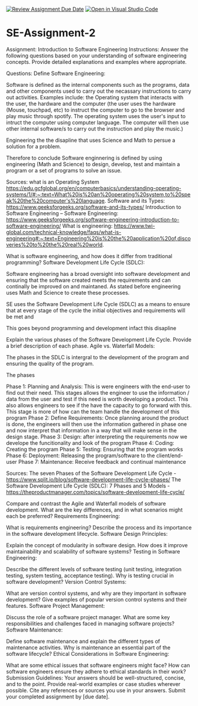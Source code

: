 [![Review Assignment Due Date](https://classroom.github.com/assets/deadline-readme-button-22041afd0340ce965d47ae6ef1cefeee28c7c493a6346c4f15d667ab976d596c.svg)](https://classroom.github.com/a/-ucQIGTc)
[![Open in Visual Studio Code](https://classroom.github.com/assets/open-in-vscode-2e0aaae1b6195c2367325f4f02e2d04e9abb55f0b24a779b69b11b9e10269abc.svg)](https://classroom.github.com/online_ide?assignment_repo_id=15293053&assignment_repo_type=AssignmentRepo)

# SE-Assignment-2

Assignment: Introduction to Software Engineering
Instructions:
Answer the following questions based on your understanding of software engineering concepts. Provide detailed explanations and examples where appropriate.

Questions:
Define Software Engineering:

Software is defined as the internal components such as the programs, data and other components used to carry out the necassary instructions to carry out activities. Examples include: the Operating system that interacts with the user, the hardware and the computer (the user uses the hardware (Mouse, touchpad, etc) to instruct the computer to go to the browser and play music through spotify. The operating system uses the user's input to intruct the computer using computer language. The computer will then use other internal software/s to carry out the instruction and play the music.)

Engineering the the disapline that uses Science and Math to persue a solution for a problem.

Therefore to conclude Software enginnering is defined by using engineering (Math and Science) to design, develop, test and maintain a program or a set of programs to solve an issue.

Sources: what is an Operating System https://edu.gcfglobal.org/en/computerbasics/understanding-operating-systems/1/#:~:text=What%20is%20an%20operating%20system,to%20speak%20the%20computer's%20language.
Software and its Types: https://www.geeksforgeeks.org/software-and-its-types/
Introduction to Software Engineering – Software Engineering: https://www.geeksforgeeks.org/software-engineering-introduction-to-software-engineering/
What is engineering: https://www.twi-global.com/technical-knowledge/faqs/what-is-engineering#:~:text=Engineering%20is%20the%20application%20of,discoveries%20to%20the%20real%20world.

What is software engineering, and how does it differ from traditional programming?
Software Development Life Cycle (SDLC):

Software engineering has a broad oversight into software development and ensuring that the software created meets the requirements and can continally be improved on and maintaned. As stated before engineering uses Math and Science to create these processes.

SE uses the Software Development Life Cycle (SDLC) as a means to ensure that at every stage of the cycle the initial objectives and requirements will be met and

This goes beyond programming and development infact this disapline

Explain the various phases of the Software Development Life Cycle. Provide a brief description of each phase.
Agile vs. Waterfall Models:

The phases in the SDLC is intergral to the development of the program and ensuring the quality of the program.

The phases

Phase 1: Planning and Analysis: This is were engineers with the end-user to find out their need. This stages allows the engineer to use the information / data from the user and test if this need is worth developing a product. This also allows engineers to see if the have the capacity to go forward with this. This stage is more of how can the team handle the development of this program
Phase 2: Define Requirements: Once planning around the product is done, the engineers will then use the information gathered in phase one and now interpret that information in a way that will make sense in the design stage.
Phase 3: Design: after interpreting the requirements now we develope the funcitionality and look of the program
Phase 4: Coding: Creating the program
Phase 5: Testing: Ensuring that the program works
Phase 6: Deployment: Releasing the program/software to the client/end-user
Phase 7: Maintenance: Receive feedback and continual maintenance

Sources: The seven Phases of the Software Development Life Cycle - https://www.split.io/blog/software-development-life-cycle-phases/
The Software Development Life Cycle (SDLC): 7 Phases and 5 Models - https://theproductmanager.com/topics/software-development-life-cycle/

Compare and contrast the Agile and Waterfall models of software development. What are the key differences, and in what scenarios might each be preferred?
Requirements Engineering:

What is requirements engineering? Describe the process and its importance in the software development lifecycle.
Software Design Principles:

Explain the concept of modularity in software design. How does it improve maintainability and scalability of software systems?
Testing in Software Engineering:

Describe the different levels of software testing (unit testing, integration testing, system testing, acceptance testing). Why is testing crucial in software development?
Version Control Systems:

What are version control systems, and why are they important in software development? Give examples of popular version control systems and their features.
Software Project Management:

Discuss the role of a software project manager. What are some key responsibilities and challenges faced in managing software projects?
Software Maintenance:

Define software maintenance and explain the different types of maintenance activities. Why is maintenance an essential part of the software lifecycle?
Ethical Considerations in Software Engineering:

What are some ethical issues that software engineers might face? How can software engineers ensure they adhere to ethical standards in their work?
Submission Guidelines:
Your answers should be well-structured, concise, and to the point.
Provide real-world examples or case studies wherever possible.
Cite any references or sources you use in your answers.
Submit your completed assignment by [due date].
